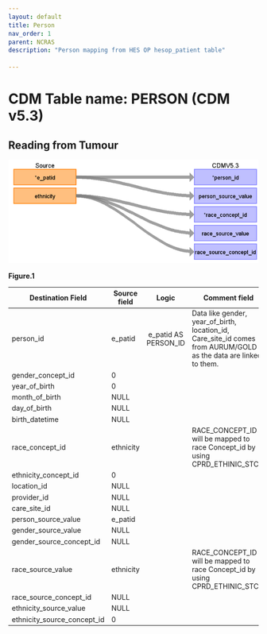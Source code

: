 ```yaml
---
layout: default
title: Person
nav_order: 1
parent: NCRAS
description: "Person mapping from HES OP hesop_patient table"

---
```


# CDM Table name: PERSON (CDM v5.3)

## Reading from Tumour


![](images/image2.png)

**Figure.1**

| Destination Field | Source field | Logic | Comment field |
| --- | --- | :---: | --- |
| person_id | e_patid | e_patid AS PERSON_ID|  Data like gender, year_of_birth, location_id, Care_site_id comes from AURUM/GOLD as the data are linked to them.|
| gender_concept_id | 0 | | |
| year_of_birth | 0 | | |
| month_of_birth | NULL|  | |
| day_of_birth | NULL |  |  |
| birth_datetime |NULL  |  |  |
| race_concept_id | ethnicity | |RACE_CONCEPT_ID will be mapped to race Concept_id by using CPRD_ETHINIC_STCM |
| ethnicity_concept_id | 0 |  |   |
| location_id |NULL  |  |  |
| provider_id | NULL |  |  |
| care_site_id | NULL| |  |
| person_source_value | e_patid|  |  |
| gender_source_value |NULL |  | |
| gender_source_concept_id | NULL |  |  |
| race_source_value | ethnicity|  |RACE_CONCEPT_ID will be mapped to race Concept_id by using CPRD_ETHINIC_STCM |
| race_source_concept_id | NULL | |
| ethnicity_source_value | NULL |  |  | 
| ethnicity_source_concept_id | 0 |  |  |

